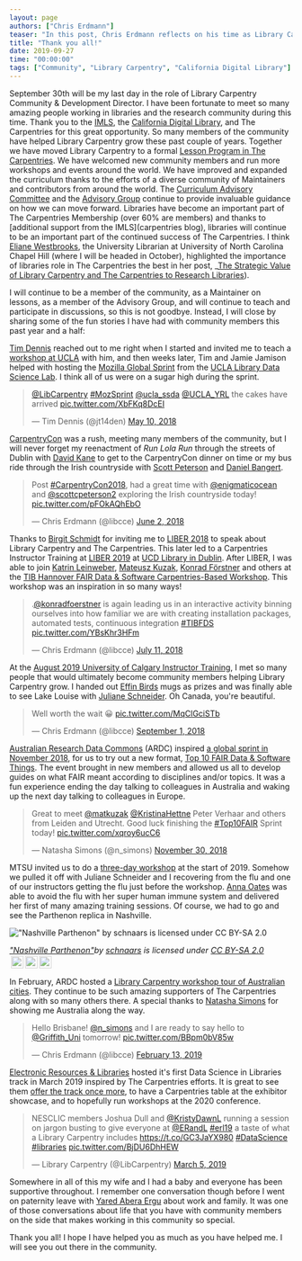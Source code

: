 ```yaml
---
layout: page
authors: ["Chris Erdmann"]
teaser: "In this post, Chris Erdmann reflects on his time as Library Carpentry Community & Development Director ahead of his last day."
title: "Thank you all!"
date: 2019-09-27
time: "00:00:00"
tags: ["Community", "Library Carpentry", "California Digital Library"]
---
```


September 30th will be my last day in the role of Library Carpentry Community & Development Director. I have been fortunate to meet so many amazing people working in libraries and the research community during this time. Thank you to the [IMLS](https://www.imls.gov), the [California Digital Library](https://cdlib.org), and The Carpentries for this great opportunity. So many members of the community have helped Library Carpentry grow these past couple of years. Together we have moved Library Carpentry to a formal [Lesson Program in The Carpentries](https://carpentries.org/blog/2018/11/welcoming-library-carpentry/). We have welcomed new community members and run more workshops and events around the world. We have improved and expanded the curriculum thanks to the efforts of a diverse community of Maintainers and contributors from around the world. The [Curriculum Advisory Committee](https://librarycarpentry.org/cac/) and the [Advisory Group](https://librarycarpentry.org/advisory/) continue to provide invaluable guidance on how we can move forward. Libraries have become an important part of The Carpentries Membership (over 60% are members) and thanks to [additional support from the IMLS](carpentries blog), libraries will continue to be an important part of the continued success of The Carpentries. I think [Eliane Westbrooks](https://twitter.com/unc_librarian), the University Librarian at University of North Carolina Chapel Hill (where I will be headed in October), highlighted the importance of libraries role in The Carpentries the best in her post, _[The Strategic Value of Library Carpentry and The Carpentries to Research Libraries](https://librarycarpentry.org/blog/2018/08/library-carpentry-strategic-value/)).

I will continue to be a member of the community, as a Maintainer on lessons, as a member of the Advisory Group, and will continue to teach and participate in discussions, so this is not goodbye. Instead, I will close by sharing some of the fun stories I have had with community members this past year and a half:  

[Tim Dennis](https://twitter.com/jt14den) reached out to me right when I started and invited me to teach a [workshop at UCLA](https://ucla-data-archive.github.io/2018-05-24-ucla/) with him, and then weeks later, Tim and Jamie Jamison helped with hosting the [Mozilla Global Sprint](https://librarycarpentry.org/blog/2018/05/our-latest-sprint/) from the [UCLA Library Data Science Lab](https://twitter.com/libdatasci). I think all of us were on a sugar high during the sprint.

<blockquote class="twitter-tweet" data-lang="en"><p lang="en" dir="ltr"><a href="https://twitter.com/LibCarpentry?ref_src=twsrc%5Etfw">@LibCarpentry</a> <a href="https://twitter.com/hashtag/MozSprint?src=hash&amp;ref_src=twsrc%5Etfw">#MozSprint</a> <a href="https://twitter.com/ucla_ssda?ref_src=twsrc%5Etfw">@ucla_ssda</a> <a href="https://twitter.com/UCLA_YRL?ref_src=twsrc%5Etfw">@UCLA_YRL</a> the cakes have arrived <a href="https://t.co/XbFKq8DcEI">pic.twitter.com/XbFKq8DcEI</a></p>&mdash; Tim Dennis (@jt14den) <a href="https://twitter.com/jt14den/status/994621264932233216?ref_src=twsrc%5Etfw">May 10, 2018</a></blockquote>
<script async src="https://platform.twitter.com/widgets.js" charset="utf-8"></script>

[CarpentryCon](https://carpentrycon.org) was a rush, meeting many members of the community, but I will never forget my reenactment of _Run Lola Run_ through the streets of Dublin with [David Kane](https://twitter.com/davidfkane) to get to the CarpentryCon dinner on time or my bus ride through the Irish countryside with [Scott Peterson](https://twitter.com/scottcpeterson2) and [Daniel Bangert](https://twitter.com/enigmaticocean). 

<blockquote class="twitter-tweet" data-lang="en"><p lang="en" dir="ltr">Post <a href="https://twitter.com/hashtag/CarpentryCon2018?src=hash&amp;ref_src=twsrc%5Etfw">#CarpentryCon2018</a>, had a great time with <a href="https://twitter.com/enigmaticocean?ref_src=twsrc%5Etfw">@enigmaticocean</a> and <a href="https://twitter.com/scottcpeterson2?ref_src=twsrc%5Etfw">@scottcpeterson2</a> exploring the Irish countryside today! <a href="https://t.co/pFOkAQhEbO">pic.twitter.com/pFOkAQhEbO</a></p>&mdash; Chris Erdmann (@libcce) <a href="https://twitter.com/libcce/status/1003046486978985984?ref_src=twsrc%5Etfw">June 2, 2018</a></blockquote>
<script async src="https://platform.twitter.com/widgets.js" charset="utf-8"></script>

Thanks to [Birgit Schmidt](https://twitter.com/bschmid1) for inviting me to [LIBER 2018](https://libereurope.eu/events/liber-2018-lille-annual-conference/) to speak about Library Carpentry and The Carpentries. This later led to a Carpentries Instructor Training at [LIBER 2019](https://liberconference.eu/category/liber-2019/) at [UCD Library in Dublin](https://twitter.com/LIRHEAnet/status/1143516665906438144). After LIBER, I was able to join [Katrin Leinweber](https://twitter.com/gittaca), [Mateusz Kuzak](https://twitter.com/matkuzak), [Konrad Förstner](https://twitter.com/konradfoerstner) and others at the [TIB Hannover FAIR Data & Software Carpentries-Based Workshop](https://tibhannover.github.io/2018-07-09-FAIR-Data-and-Software/). This workshop was an inspiration in so many ways!

<blockquote class="twitter-tweet" data-lang="en"><p lang="en" dir="ltr">.<a href="https://twitter.com/konradfoerstner?ref_src=twsrc%5Etfw">@konradfoerstner</a> is again leading us in an interactive activity binning ourselves into how familiar we are with creating installation packages, automated tests, continuous integration <a href="https://twitter.com/hashtag/TIBFDS?src=hash&amp;ref_src=twsrc%5Etfw">#TIBFDS</a> <a href="https://t.co/YBsKhr3HFm">pic.twitter.com/YBsKhr3HFm</a></p>&mdash; Chris Erdmann (@libcce) <a href="https://twitter.com/libcce/status/1016958600948969472?ref_src=twsrc%5Etfw">July 11, 2018</a></blockquote>
<script async src="https://platform.twitter.com/widgets.js" charset="utf-8"></script>

At the [August 2019 University of Calgary Instructor Training](https://twitter.com/JulianeS/status/1034873916118855680), I met so many people that would ultimately become community members helping Library Carpentry grow. I handed out [Effin Birds](https://twitter.com/EffinBirds) mugs as prizes and was finally able to see Lake Louise with [Juliane Schneider](https://twitter.com/JulianeS). Oh Canada, you're beautiful. 

<blockquote class="twitter-tweet" data-lang="en"><p lang="en" dir="ltr">Well worth the wait 😀 <a href="https://t.co/MqClGciSTb">pic.twitter.com/MqClGciSTb</a></p>&mdash; Chris Erdmann (@libcce) <a href="https://twitter.com/libcce/status/1035968902797447168?ref_src=twsrc%5Etfw">September 1, 2018</a></blockquote>
<script async src="https://platform.twitter.com/widgets.js" charset="utf-8"></script>

[Australian Research Data Commons](https://ardc.edu.au/) (ARDC) inspired [a global sprint in November 2018](https://librarycarpentry.org/blog/2019/02/top-10-fair-published/), for us to try out a new format, [Top 10 FAIR Data & Software Things](https://librarycarpentry.org/Top-10-FAIR/). The event brought in new members and allowed us all to develop guides on what FAIR meant according to disciplines and/or topics. It was a fun experience ending the day talking to colleagues in Australia and waking up the next day talking to colleagues in Europe. 

<blockquote class="twitter-tweet" data-lang="en"><p lang="en" dir="ltr">Great to meet <a href="https://twitter.com/matkuzak?ref_src=twsrc%5Etfw">@matkuzak</a> <a href="https://twitter.com/KristinaHettne?ref_src=twsrc%5Etfw">@KristinaHettne</a> Peter Verhaar and others from Leiden and Utrecht. Good luck finishing the <a href="https://twitter.com/hashtag/Top10FAIR?src=hash&amp;ref_src=twsrc%5Etfw">#Top10FAIR</a> Sprint today! <a href="https://t.co/xqroy6ucC6">pic.twitter.com/xqroy6ucC6</a></p>&mdash; Natasha Simons (@n_simons) <a href="https://twitter.com/n_simons/status/1068430520554414080?ref_src=twsrc%5Etfw">November 30, 2018</a></blockquote>
<script async src="https://platform.twitter.com/widgets.js" charset="utf-8"></script>

MTSU invited us to do a [three-day workshop](https://twitter.com/me_sloane/status/1083076953664614400) at the start of 2019. Somehow we pulled it off with Juliane Schneider and I recovering from the flu and one of our instructors getting the flu just before the workshop. [Anna Oates](https://twitter.com/annaoates) was able to avoid the flu with her super human immune system and delivered her first of many amazing training sessions. Of course, we had to go and see the Parthenon replica in Nashville.

!["Nashville Parthenon" by schnaars is licensed under CC BY-SA 2.0](https://live.staticflickr.com/1249/1430250063_6dca3b84f7_b.jpg)

<p style="font-size: 0.9rem;font-style: italic;"><a href="https://www.flickr.com/photos/12595974@N00/1430250063">"Nashville Parthenon"</a><span>by <a href="https://www.flickr.com/photos/12595974@N00">schnaars</a></span> is licensed under <a href="https://creativecommons.org/licenses/by-sa/2.0/?ref=ccsearch&atype=html" style="margin-right: 5px;">CC BY-SA 2.0</a><a href="https://creativecommons.org/licenses/by-sa/2.0/?ref=ccsearch&atype=html" target="_blank" rel="noopener noreferrer" style="display: inline-block;white-space: none;opacity: .7;margin-top: 2px;margin-left: 3px;height: 22px !important;"><img style="height: inherit;margin-right: 3px;display: inline-block;" src="https://search.creativecommons.org/static/img/cc_icon.svg" /><img style="height: inherit;margin-right: 3px;display: inline-block;" src="https://search.creativecommons.org/static/img/cc-by_icon.svg" /><img style="height: inherit;margin-right: 3px;display: inline-block;" src="https://search.creativecommons.org/static/img/cc-sa_icon.svg" /></a></p>

In February, ARDC hosted a [Library Carpentry workshop tour of Australian cities](https://twitter.com/LibCarpentry/status/1092283735070765056). They continue to be such amazing supporters of The Carpentries along with so many others there. A special thanks to [Natasha Simons](https://twitter.com/n_simons) for showing me Australia along the way.

<blockquote class="twitter-tweet" data-lang="en"><p lang="en" dir="ltr">Hello Brisbane! <a href="https://twitter.com/n_simons?ref_src=twsrc%5Etfw">@n_simons</a> and I are ready to say hello to <a href="https://twitter.com/Griffith_Uni?ref_src=twsrc%5Etfw">@Griffith_Uni</a> tomorrow! <a href="https://t.co/BBpm0bV85w">pic.twitter.com/BBpm0bV85w</a></p>&mdash; Chris Erdmann (@libcce) <a href="https://twitter.com/libcce/status/1095575055717810177?ref_src=twsrc%5Etfw">February 13, 2019</a></blockquote>
<script async src="https://platform.twitter.com/widgets.js" charset="utf-8"></script>

[Electronic Resources & Libraries](https://twitter.com/ERandL) hosted it's first Data Science in Libraries track in March 2019 inspired by The Carpentries efforts. It is great to see them [offer the track once more](https://www.electroniclibrarian.org/about/tracks/), to have a Carpentries table at the exhibitor showcase, and to hopefully run workshops at the 2020 conference.

<blockquote class="twitter-tweet" data-lang="en"><p lang="en" dir="ltr">NESCLIC members Joshua Dull and <a href="https://twitter.com/KristyDawnL?ref_src=twsrc%5Etfw">@KristyDawnL</a> running a session on jargon busting to give everyone at <a href="https://twitter.com/ERandL?ref_src=twsrc%5Etfw">@ERandL</a> <a href="https://twitter.com/hashtag/erl19?src=hash&amp;ref_src=twsrc%5Etfw">#erl19</a> a taste of what a Library Carpentry includes <a href="https://t.co/GC3JaYX980">https://t.co/GC3JaYX980</a> <a href="https://twitter.com/hashtag/DataScience?src=hash&amp;ref_src=twsrc%5Etfw">#DataScience</a> <a href="https://twitter.com/hashtag/libraries?src=hash&amp;ref_src=twsrc%5Etfw">#libraries</a> <a href="https://t.co/BjDU6DhHEW">pic.twitter.com/BjDU6DhHEW</a></p>&mdash; Library Carpentry (@LibCarpentry) <a href="https://twitter.com/LibCarpentry/status/1102990003943235584?ref_src=twsrc%5Etfw">March 5, 2019</a></blockquote>
<script async src="https://platform.twitter.com/widgets.js" charset="utf-8"></script>

Somewhere in all of this my wife and I had a baby and everyone has been supportive throughout. I remember one conversation though before I went on paternity leave with [Yared Abera Ergu](https://twitter.com/kechure) about work and family. It was one of those conversations about life that you have with community members on the side that makes working in this community so special.

Thank you all! I hope I have helped you as much as you have helped me. I will see you out there in the community.
